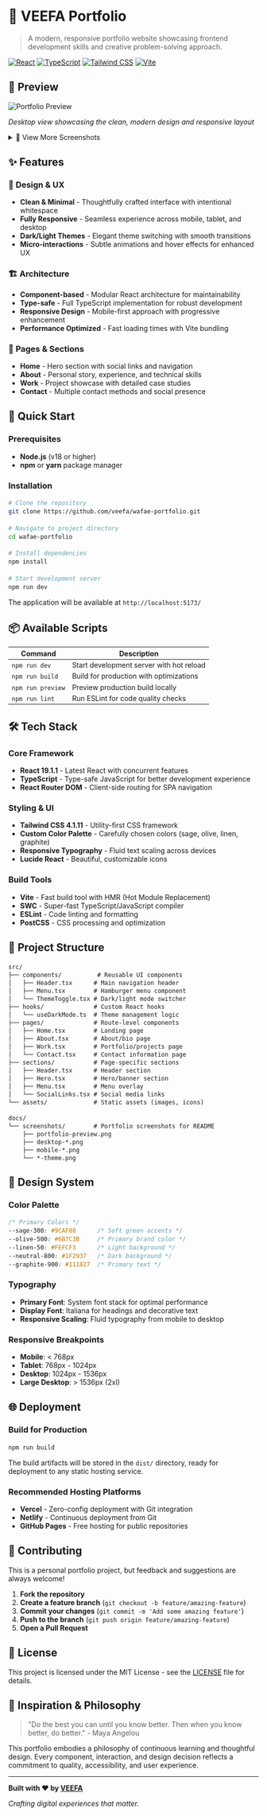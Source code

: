 # 🌟 VEEFA Portfolio

> A modern, responsive portfolio website showcasing frontend development skills and creative problem-solving approach.

[![React](https://img.shields.io/badge/React-19.1.1-61DAFB?style=for-the-badge&logo=react&logoColor=white)](https://reactjs.org/)
[![TypeScript](https://img.shields.io/badge/TypeScript-Latest-3178C6?style=for-the-badge&logo=typescript&logoColor=white)](https://www.typescriptlang.org/)
[![Tailwind CSS](https://img.shields.io/badge/Tailwind_CSS-4.1.11-38B2AC?style=for-the-badge&logo=tailwind-css&logoColor=white)](https://tailwindcss.com/)
[![Vite](https://img.shields.io/badge/Vite-Latest-646CFF?style=for-the-badge&logo=vite&logoColor=white)](https://vitejs.dev/)

## 📸 Preview

![Portfolio Preview](./docs/screenshots/portfolio-preview.png)

*Desktop view showcasing the clean, modern design and responsive layout*

<details>
<summary>📱 View More Screenshots</summary>

### Desktop Experience
![Desktop Home](./docs/screenshots/Home%20desktop%20Screenshot.png)
![Desktop Work](./docs/screenshots/work%20desktop%20Screenshot.png)
![Desktop Contact](./docs/screenshots/contact%20Descktop%20Screenshot%20.png)

### Mobile Experience
![Desktop Home](./docs/screenshots/Home%20mobile%20Screenshot.png)
![Desktop Work](./docs/screenshots/work%20mobile%20screenshot.png)
![Desktop Contact](./docs/screenshots/contact%20mobile%20screenshot.png)

### Theme Variations

</details>

## ✨ Features

### 🎨 **Design & UX**
- **Clean & Minimal** - Thoughtfully crafted interface with intentional whitespace
- **Fully Responsive** - Seamless experience across mobile, tablet, and desktop
- **Dark/Light Themes** - Elegant theme switching with smooth transitions
- **Micro-interactions** - Subtle animations and hover effects for enhanced UX

### 🏗️ **Architecture**
- **Component-based** - Modular React architecture for maintainability
- **Type-safe** - Full TypeScript implementation for robust development
- **Responsive Design** - Mobile-first approach with progressive enhancement
- **Performance Optimized** - Fast loading times with Vite bundling

### 📱 **Pages & Sections**
- **Home** - Hero section with social links and navigation
- **About** - Personal story, experience, and technical skills
- **Work** - Project showcase with detailed case studies
- **Contact** - Multiple contact methods and social presence

## 🚀 Quick Start

### Prerequisites
- **Node.js** (v18 or higher)
- **npm** or **yarn** package manager

### Installation

```bash
# Clone the repository
git clone https://github.com/veefa/wafae-portfolio.git

# Navigate to project directory
cd wafae-portfolio

# Install dependencies
npm install

# Start development server
npm run dev
```

The application will be available at `http://localhost:5173/`

## 📦 Available Scripts

| Command | Description |
|---------|-------------|
| `npm run dev` | Start development server with hot reload |
| `npm run build` | Build for production with optimizations |
| `npm run preview` | Preview production build locally |
| `npm run lint` | Run ESLint for code quality checks |

## 🛠️ Tech Stack

### **Core Framework**
- **React 19.1.1** - Latest React with concurrent features
- **TypeScript** - Type-safe JavaScript for better development experience
- **React Router DOM** - Client-side routing for SPA navigation

### **Styling & UI**
- **Tailwind CSS 4.1.11** - Utility-first CSS framework
- **Custom Color Palette** - Carefully chosen colors (sage, olive, linen, graphite)
- **Responsive Typography** - Fluid text scaling across devices
- **Lucide React** - Beautiful, customizable icons

### **Build Tools**
- **Vite** - Fast build tool with HMR (Hot Module Replacement)
- **SWC** - Super-fast TypeScript/JavaScript compiler
- **ESLint** - Code linting and formatting
- **PostCSS** - CSS processing and optimization

## 📁 Project Structure

```
src/
├── components/          # Reusable UI components
│   ├── Header.tsx      # Main navigation header
│   ├── Menu.tsx        # Hamburger menu component
│   └── ThemeToggle.tsx # Dark/light mode switcher
├── hooks/              # Custom React hooks
│   └── useDarkMode.ts  # Theme management logic
├── pages/              # Route-level components
│   ├── Home.tsx        # Landing page
│   ├── About.tsx       # About/bio page
│   ├── Work.tsx        # Portfolio/projects page
│   └── Contact.tsx     # Contact information page
├── sections/           # Page-specific sections
│   ├── Header.tsx      # Header section
│   ├── Hero.tsx        # Hero/banner section
│   ├── Menu.tsx        # Menu overlay
│   └── SocialLinks.tsx # Social media links
└── assets/             # Static assets (images, icons)

docs/
└── screenshots/        # Portfolio screenshots for README
    ├── portfolio-preview.png
    ├── desktop-*.png
    ├── mobile-*.png
    └── *-theme.png
```

## 🎨 Design System

### **Color Palette**
```css
/* Primary Colors */
--sage-300: #9CAF88      /* Soft green accents */
--olive-500: #6B7C3B     /* Primary brand color */
--linen-50: #FEFCF3      /* Light background */
--neutral-800: #1F2937   /* Dark background */
--graphite-900: #111827  /* Primary text */
```

### **Typography**
- **Primary Font**: System font stack for optimal performance
- **Display Font**: Italiana for headings and decorative text
- **Responsive Scaling**: Fluid typography from mobile to desktop

### **Responsive Breakpoints**
- **Mobile**: < 768px
- **Tablet**: 768px - 1024px  
- **Desktop**: 1024px - 1536px
- **Large Desktop**: > 1536px (2xl)

## 🌐 Deployment

### **Build for Production**
```bash
npm run build
```

The build artifacts will be stored in the `dist/` directory, ready for deployment to any static hosting service.

### **Recommended Hosting Platforms**
- **Vercel** - Zero-config deployment with Git integration
- **Netlify** - Continuous deployment from Git
- **GitHub Pages** - Free hosting for public repositories

## 🤝 Contributing

This is a personal portfolio project, but feedback and suggestions are always welcome!

1. **Fork the repository**
2. **Create a feature branch** (`git checkout -b feature/amazing-feature`)
3. **Commit your changes** (`git commit -m 'Add some amazing feature'`)
4. **Push to the branch** (`git push origin feature/amazing-feature`)
5. **Open a Pull Request**

## 📄 License

This project is licensed under the MIT License - see the [LICENSE](LICENSE) file for details.

## 🌟 Inspiration & Philosophy

> "Do the best you can until you know better. Then when you know better, do better." - Maya Angelou

This portfolio embodies a philosophy of continuous learning and thoughtful design. Every component, interaction, and design decision reflects a commitment to quality, accessibility, and user experience.

---

**Built with ❤️ by [VEEFA](https://github.com/veefa)**

*Crafting digital experiences that matter.*
